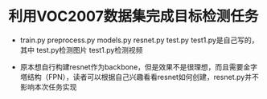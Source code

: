 # 利用VOC2007数据集完成目标检测任务

- train.py preprocess.py models.py resnet.py test.py test1.py是自己写的，其中 test.py检测图片 test1.py检测视频

- 原本想自行构建resnet作为backbone，但是效果不是很理想，而且需要金字塔结构（FPN），读者可以根据自己兴趣看看resnet如何创建，resnet.py并不影响本次任务实现
